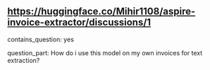 ## https://huggingface.co/Mihir1108/aspire-invoice-extractor/discussions/1

contains_question: yes

question_part: How do i use this model on my own invoices for text extraction?